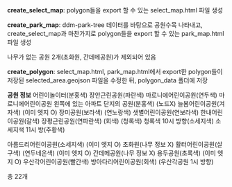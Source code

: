**create_select_map**:
polygon들을 export 할 수 있는 select_map.html 파일 생성

**create_park_map**:
ddm-park-tree 데이터를 바탕으로 공원수목 나타내고, create_select_map과 마찬가지로 polygon들을 export 할 수 있는 park_map.html 파일 생성

나무가 없는 공원 2개(초화원, 간데메공원)가 제외되어 있음

**create_polygon**:
select_map.html, park_map.html에서 export한 polygon들이 저장된 selected_area.geojson 파일을 수정한 뒤, polygon_data 폴더에 저장

**공원 정보**
어린이놀이터(분홍색)
장안근린공원(파란색)
마로니에어린이공원(연두색)
마로니에어린이공원 왼쪽에 있는 아파트 단지의 공원(분홍색) (노드X)
늘봄어린이공원(겨자색) (이미 엣지 O)
장미공원(보라색)
(연노랑색)
샛별어린이공원(연보라색)
한내어린이공원(갈색)
장평근린공원(연파란색)
(회색)
(청록색)
청록색 10시 방향(소세지색)
소세지색 11시 방(주황색)

아름드리어린이공원(소세지색) (이미 엣지 O)
초화원(나무 정보 X)
활터어린이공원(살구색)
(연두네온색) (이미 엣지 O)
간데메공원(나무 정보 X)
용두공원(초록색) (이미 엣지 O)
우산각어린이공원(빨간색)
방아다리어린이공원(회색) (우산각공원 1시 방향)

총 22개
